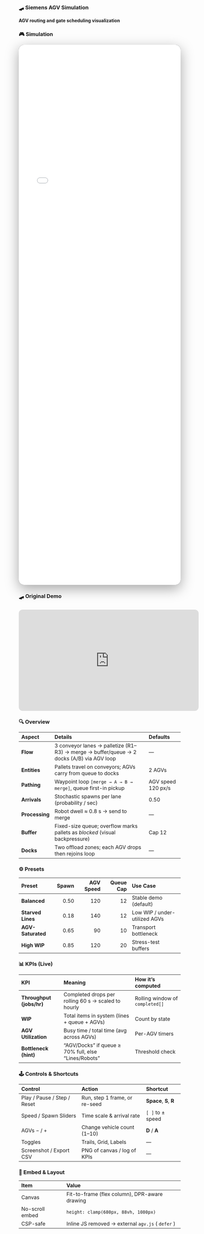 ### 🛹 Siemens AGV Simulation  
**AGV routing and gate scheduling visualization**

### 🎮 Simulation

<div style="width:100%;max-width:1400px;margin:0 auto 24px;border-radius:16px;overflow:hidden;box-shadow:0 12px 40px rgba(0,0,0,.35);height:clamp(880px,108vh,1680px);background:#0b0f14;"><iframe src="/alvin-site/lab/agv.html" title="AGV Simulation" style="width:100%;height:100%;border:0;display:block;overflow:hidden;" scrolling="no" allowfullscreen></iframe></div>

### 🛹 Original Demo
<iframe width="560" height="315" style="border-radius:12px; margin-top:10px; aspect-ratio:16/9;" src="https://www.youtube.com/embed/7qntLauB2-M" frameborder="0" allowfullscreen> </iframe>

### 🔍 Overview
| **Aspect**     | **Details**                                                                              | **Defaults**       |
| :------------- | :--------------------------------------------------------------------------------------- | :----------------- |
| **Flow**       | 3 conveyor lanes → palletize (R1–R3) → merge → buffer/queue → 2 docks (A/B) via AGV loop | —                  |
| **Entities**   | Pallets travel on conveyors; AGVs carry from queue to docks                              | 2 AGVs             |
| **Pathing**    | Waypoint loop `[merge → A → B → merge]`, queue first-in pickup                           | AGV speed 120 px/s |
| **Arrivals**   | Stochastic spawns per lane (probability / sec)                                           | 0.50               |
| **Processing** | Robot dwell ≈ 0.8 s → send to merge                                                      | —                  |
| **Buffer**     | Fixed-size queue; overflow marks pallets as *blocked* (visual backpressure)              | Cap 12             |
| **Docks**      | Two offload zones; each AGV drops then rejoins loop                                      | —                  |

### ⚙️ Presets
| **Preset**        | **Spawn** | **AGV Speed** | **Queue Cap** | **Use Case**                  |
| :---------------- | --------: | ------------: | ------------: | :---------------------------- |
| **Balanced**      |      0.50 |           120 |            12 | Stable demo (default)         |
| **Starved Lines** |      0.18 |           140 |            12 | Low WIP / under-utilized AGVs |
| **AGV-Saturated** |      0.65 |            90 |            10 | Transport bottleneck          |
| **High WIP**      |      0.85 |           120 |            20 | Stress-test buffers           |

### 📊 KPIs (Live)
| **KPI**                  | **Meaning**                                          | **How it’s computed**           |
| :----------------------- | :--------------------------------------------------- | :------------------------------ |
| **Throughput (jobs/hr)** | Completed drops per rolling 60 s → scaled to hourly  | Rolling window of `completed[]` |
| **WIP**                  | Total items in system (lines + queue + AGVs)         | Count by state                  |
| **AGV Utilization**      | Busy time / total time (avg across AGVs)             | Per-AGV timers                  |
| **Bottleneck (hint)**    | “AGV/Docks” if queue ≥ 70% full, else “Lines/Robots” | Threshold check                 |

### 🕹️ Controls & Shortcuts
| **Control**                 | **Action**                    | **Shortcut**            |
| :-------------------------- | :---------------------------- | :---------------------- |
| Play / Pause / Step / Reset | Run, step 1 frame, or re-seed | **Space**, **S**, **R** |
| Speed / Spawn Sliders       | Time scale & arrival rate     | `[ ]` to ± speed        |
| AGVs − / +                  | Change vehicle count (1–10)   | **D** / **A**           |
| Toggles                     | Trails, Grid, Labels          | —                       |
| Screenshot / Export CSV     | PNG of canvas / log of KPIs   | —                       |

### 🧩 Embed & Layout
| **Item**        | **Value**                                         |
| :-------------- | :------------------------------------------------ |
| Canvas          | Fit-to-frame (flex column), DPR-aware drawing     |
| No-scroll embed | `height: clamp(680px, 88vh, 1080px)`              |
| CSP-safe        | Inline JS removed → external `agv.js` ( `defer` ) |
